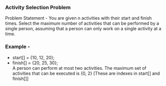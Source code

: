 ### Activity Selection Problem

Problem Statement - 
You are given n activities with their start and finish times. Select the maximum number of activities that can be performed by a single person, 
assuming that a person can only work on a single activity at a time. 

### Example -
- start[]  =  {10, 12, 20};
- finish[] =  {20, 25, 30};</br>
A person can perform at most two activities. The 
maximum set of activities that can be executed 
is {0, 2} [These are indexes in start[] and finish[]]
